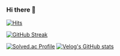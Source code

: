 ### Hi there 👋
[![Hits](https://hits.seeyoufarm.com/api/count/incr/badge.svg?url=https%3A%2F%2Fgithub.com%2Fjungo0&count_bg=%23769DF9&title_bg=%233C4364&icon=github.svg&icon_color=%23FFFFFF&title=hits&edge_flat=false)](https://hits.seeyoufarm.com)

[![GitHub Streak](https://github-readme-streak-stats.herokuapp.com/?user=dkssud8150&theme=tokyonight)](https://git.io/streak-stats)

[![Solved.ac Profile](http://mazassumnida.wtf/api/v2/generate_badge?boj=jungo501)](https://solved.ac/jungo501/)
[![Velog's GitHub stats](https://velog-readme-stats.vercel.app/api/list?name=eungyeole)](https://velog.io/@jungo_0) 

<!--
**jungo0/jungo0** is a ✨ _special_ ✨ repository because its `README.md` (this file) appears on your GitHub profile.

Here are some ideas to get you started:

- 🔭 I’m currently working on ...
- 🌱 I’m currently learning ...
- 👯 I’m looking to collaborate on ...
- 🤔 I’m looking for help with ...
- 💬 Ask me about ...
- 📫 How to reach me: ...
- 😄 Pronouns: ...
- ⚡ Fun fact: ...
-->
